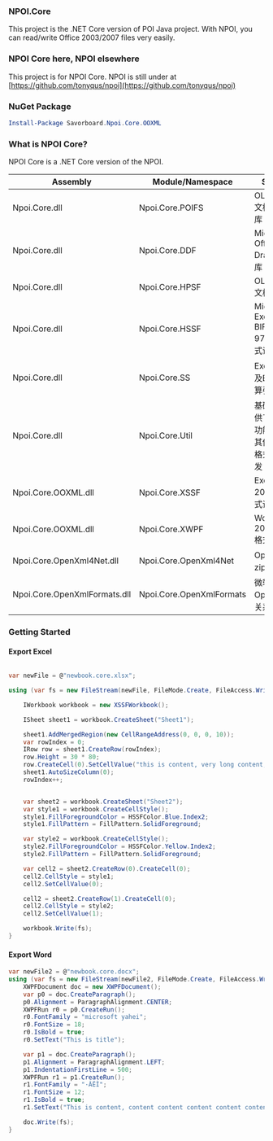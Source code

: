 ﻿###  NPOI.Core

This project is the .NET Core version of POI Java project. With NPOI, you can read/write Office 2003/2007 files very easily.

### NPOI Core here, NPOI elsewhere

This project is for NPOI Core. NPOI is still under at [https://github.com/tonyqus/npoi](https://github.com/tonyqus/npoi)

### NuGet Package 

```powershell
Install-Package Savorboard.Npoi.Core.OOXML

```

### What is NPOI Core?
NPOI Core is a .NET Core version of the NPOI.

Assembly | Module/Namespace | Summary
---|---|---
Npoi.Core.dll| Npoi.Core.POIFS|OLE2/ActiveX文档属性读写库
Npoi.Core.dll|Npoi.Core.DDF| Microsoft Office Drawing读写库
Npoi.Core.dll|Npoi.Core.HPSF| OLE2/ActiveX文档读写库
Npoi.Core.dll|Npoi.Core.HSSF| Microsoft Excel BIFF(Excel 97-2003)格式读写库
Npoi.Core.dll|Npoi.Core.SS|Excel公用接口及Excel公式计算引擎
Npoi.Core.dll|Npoi.Core.Util|基础类库，提供了很多实用功能，可用于其他读写文件格式项目的开发
Npoi.Core.OOXML.dll|Npoi.Core.XSSF|Excel 2007(xlsx)格式读写库
Npoi.Core.OOXML.dll|Npoi.Core.XWPF|Word 2007(docx)格式读写库
Npoi.Core.OpenXml4Net.dll|Npoi.Core.OpenXml4Net|OpenXml底层zip包读写库
Npoi.Core.OpenXmlFormats.dll|Npoi.Core.OpenXmlFormats|微软Office OpenXml对象关系库

### Getting Started

#### Export Excel

```csharp

var newFile = @"newbook.core.xlsx";

using (var fs = new FileStream(newFile, FileMode.Create, FileAccess.Write)) {

    IWorkbook workbook = new XSSFWorkbook();

    ISheet sheet1 = workbook.CreateSheet("Sheet1");

    sheet1.AddMergedRegion(new CellRangeAddress(0, 0, 0, 10));
    var rowIndex = 0;
    IRow row = sheet1.CreateRow(rowIndex);
    row.Height = 30 * 80;
    row.CreateCell(0).SetCellValue("this is content, very long content, very long content, very long content, very long content");
    sheet1.AutoSizeColumn(0);
    rowIndex++;


    var sheet2 = workbook.CreateSheet("Sheet2");
    var style1 = workbook.CreateCellStyle();
    style1.FillForegroundColor = HSSFColor.Blue.Index2;
    style1.FillPattern = FillPattern.SolidForeground;

    var style2 = workbook.CreateCellStyle();
    style2.FillForegroundColor = HSSFColor.Yellow.Index2;
    style2.FillPattern = FillPattern.SolidForeground;

    var cell2 = sheet2.CreateRow(0).CreateCell(0);
    cell2.CellStyle = style1;
    cell2.SetCellValue(0);

    cell2 = sheet2.CreateRow(1).CreateCell(0);
    cell2.CellStyle = style2;
    cell2.SetCellValue(1);

    workbook.Write(fs);
}

```

#### Export Word

```csharp
var newFile2 = @"newbook.core.docx";
using (var fs = new FileStream(newFile2, FileMode.Create, FileAccess.Write)) {
    XWPFDocument doc = new XWPFDocument();
    var p0 = doc.CreateParagraph();
    p0.Alignment = ParagraphAlignment.CENTER;
    XWPFRun r0 = p0.CreateRun();
    r0.FontFamily = "microsoft yahei";
    r0.FontSize = 18;
    r0.IsBold = true;
    r0.SetText("This is title");

    var p1 = doc.CreateParagraph();
    p1.Alignment = ParagraphAlignment.LEFT;
    p1.IndentationFirstLine = 500;
    XWPFRun r1 = p1.CreateRun();
    r1.FontFamily = "·ÂËÎ";
    r1.FontSize = 12;
    r1.IsBold = true;
    r1.SetText("This is content, content content content content content content content content content");

    doc.Write(fs);
}

```
